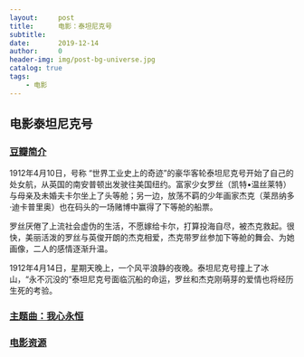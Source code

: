```yaml
---
layout:     post
title:      电影：泰坦尼克号
subtitle:   
date:       2019-12-14
author:     0
header-img: img/post-bg-universe.jpg
catalog: true
tags:
    - 电影
---
```



## 电影泰坦尼克号


### [豆瓣简介](https://movie.douban.com/subject/1292722/)

   1912年4月10日，号称 “世界工业史上的奇迹”的豪华客轮泰坦尼克号开始了自己的处女航，从英国的南安普顿出发驶往美国纽约。富家少女罗丝（凯特•温丝莱特）与母亲及未婚夫卡尔坐上了头等舱；另一边，放荡不羁的少年画家杰克（莱昂纳多·迪卡普里奥）也在码头的一场赌博中赢得了下等舱的船票。  
   
   罗丝厌倦了上流社会虚伪的生活，不愿嫁给卡尔，打算投海自尽，被杰克救起。很快，美丽活泼的罗丝与英俊开朗的杰克相爱，杰克带罗丝参加下等舱的舞会、为她画像，二人的感情逐渐升温。  
   
   1912年4月14日，星期天晚上，一个风平浪静的夜晚。泰坦尼克号撞上了冰山，“永不沉没的”泰坦尼克号面临沉船的命运，罗丝和杰克刚萌芽的爱情也将经历生死的考验。  

### [主题曲：我心永恒](https://www.bilibili.com/video/av21976129?from=search&seid=3740543206241795591)

### [电影资源](https://pan.baidu.com/s/1vGpnCriNDIMXGyXyhlO4CQ#list/path=%2F)

